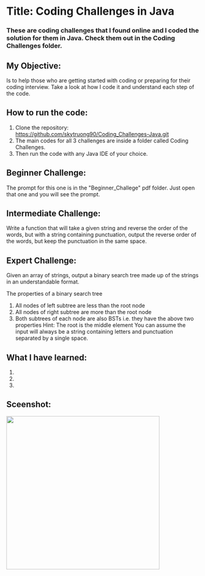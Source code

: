 # Title: Coding Challenges in Java
### These are coding challenges that I found online and I coded the solution for them in Java. Check them out in the Coding Challenges folder. 

## My Objective:
Is to help those who are getting started with coding or preparing for their coding interview. Take a look at how I code it and understand each step of the code.

## How to run the code:
1. Clone the repository: https://github.com/skytruong90/Coding_Challenges-Java.git
2. The main codes for all 3 challenges are inside a folder called Coding Challenges.
3. Then run the code with any Java IDE of your choice.

## Beginner Challenge:
The prompt for this one is in the "Beginner_Challege" pdf folder. Just open that one and you will see the prompt.

## Intermediate Challenge:
Write a function that will take a given string and reverse the order of the words, but with a string containing punctuation, output the reverse order of the words, but keep the punctuation in the same space.

## Expert Challenge:
Given an array of strings, output a binary search tree made up of the strings in an
understandable format.

The properties of a binary search tree
1. All nodes of left subtree are less than the root node
2. All nodes of right subtree are more than the root node
3. Both subtrees of each node are also BSTs i.e. they have the above two properties
Hint: The root is the middle element
You can assume the input will always be a string containing letters and punctuation separated by a single space.

## What I have learned: 
1. 
2. 
3. 

## Sceenshot:
<img src= "" width="400">
